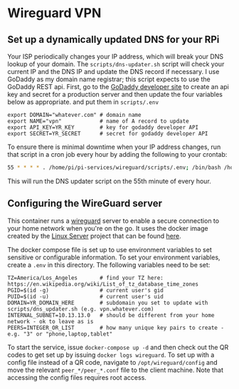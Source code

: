 # Wireguard VPN

## Set up a dynamically updated DNS for your RPi
Your ISP periodically changes your IP address, which will break your DNS lookup
of your domain. The `scripts/dns-updater.sh` script will check your current IP
and the DNS IP and update the DNS record if necessary. I use GoDaddy as my domain
name registrar; this script expects to use the GoDaddy REST api. First, go to the 
[GoDaddy developer site](https://developer.godaddy.com/getstarted) to create an api 
key and secret for a production server and then update the four variables below as
appropriate. and put them in `scripts/.env`

```
export DOMAIN="whatever.com" # domain name
export NAME="vpn"            # name of A record to update
export API_KEY=YR_KEY        # key for godaddy developer API
export SECRET=YR_SECRET      # secret for godaddy developer API
```

To ensure there is 
minimal downtime when your IP address changes, run that script in a cron job 
every hour by adding the following to your crontab:
```bash
55 * * * * . /home/pi/pi-services/wireguard/scripts/.env; /bin/bash /home/pi/pi-services/wireguard/scripts/dns-updater.sh
```
This will run the DNS updater script on the 55th minute of every hour.

## Configuring the WireGuard server

This container runs a [wireguard](https://wireguard.com) server to enable a secure connection to your home network when you're on the go. 
It uses the docker image created by the [Linux Server](https://www.linuxserver.io) project that can be found [here](https://hub.docker.com/r/linuxserver/wireguard).

The docker compose file is set up to use environment variables to set sensitive or configurable information.
To set your environment variables, create a `.env` in this directory. The following variables need to be set:

```
TZ=America/Los_Angeles       # find your TZ here: https://en.wikipedia.org/wiki/List_of_tz_database_time_zones
PGID=$(id -g)                # current user's gid
PUID=$(id -u)                # current user's uid
DOMAIN=YR_DOMAIN_HERE        # subdomain you set to update with scripts/dns_updater.sh (e.g. vpn.whatever.com)
INTERNAL_SUBNET=10.13.13.0   # should be different from your home network - ok to leave as is
PEERS=INTEGER_OR_LIST        # how many unique key pairs to create - e.g. "3" or "phone,laptop,tablet"
```

To start the service, issue `docker-compose up -d` and then check out the QR codes to get set up by issuing `docker logs wireguard`.
To set up with a config file instead of a QR code, navigate to `/opt/wireguard/config` and move the relevant `peer_*/peer_*.conf` file 
to the client machine. Note that accessing the config files requires root access.

